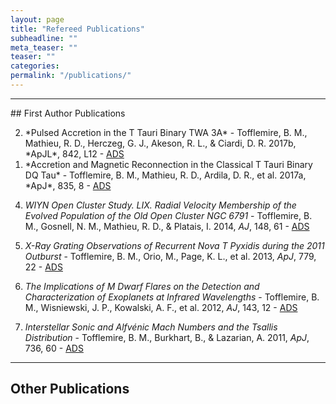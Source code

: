 ```yaml
---
layout: page
title: "Refereed Publications"
subheadline: ""
meta_teaser: ""
teaser: ""
categories:
permalink: "/publications/"
---
```

<!--more-->
<hr>
## First Author Publications

<ol reversed>
  <li> *Pulsed Accretion in the T Tauri Binary TWA 3A* - Tofflemire, B. M., Mathieu, R. D., Herczeg, G. J., Akeson, R. L., & Ciardi, D. R.  2017b, *ApJL*, 842, L12 - <a href='http://adsabs.harvard.edu/abs/2017ApJ...842L..12T' target="_blank">ADS</a> </li>
  <li> *Accretion and Magnetic Reconnection in the Classical T Tauri Binary DQ Tau* - Tofflemire, B. M., Mathieu, R. D., Ardila, D. R., et al. 2017a, *ApJ*, 835, 8 - <a href='http://adsabs.harvard.edu/abs/2017ApJ...835....8T' target="_blank">ADS</a> </li>
</ol>

4. *WIYN Open Cluster Study. LIX. Radial Velocity Membership of the Evolved Population of the Old Open Cluster NGC 6791* - Tofflemire, B. M., Gosnell, N. M., Mathieu, R. D., & Platais, I. 2014, *AJ*, 148, 61 - <a href='http://adsabs.harvard.edu/abs/2014AJ....148...61T' target="_blank">ADS</a>

3. *X-Ray Grating Observations of Recurrent Nova T Pyxidis during the 2011 Outburst* - Tofflemire, B. M., Orio, M., Page, K. L., et al.  2013, *ApJ*, 779, 22 - <a href='http://adsabs.harvard.edu/abs/2013ApJ...779...22T' target="_blank">ADS</a>

2. *The Implications of M Dwarf Flares on the Detection and Characterization of Exoplanets at Infrared Wavelengths* - Tofflemire, B. M., Wisniewski, J. P., Kowalski, A. F., et al. 2012, *AJ*, 143, 12 - <a href='http://adsabs.harvard.edu/abs/2012AJ....143...12T' target="_blank">ADS</a>

1. *Interstellar Sonic and Alfvénic Mach Numbers and the Tsallis Distribution* - Tofflemire, B. M., Burkhart, B., & Lazarian, A. 2011, *ApJ*, 736, 60 - <a href='http://adsabs.harvard.edu/abs/2011ApJ...736...60T' target="_blank">ADS</a>

<hr>

## Other Publications


